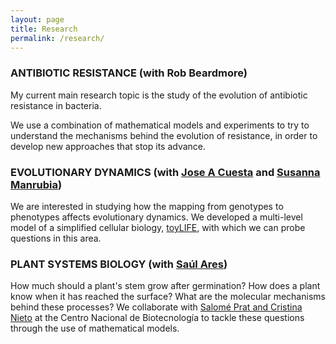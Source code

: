```yaml
---
layout: page
title: Research
permalink: /research/
---
```



### ANTIBIOTIC RESISTANCE (with Rob Beardmore)

My current main research topic is the study of the evolution of antibiotic resistance in bacteria. 

We use a combination of mathematical models and experiments to try to understand the mechanisms behind the evolution of resistance, in order to develop new approaches that stop its advance.

### EVOLUTIONARY DYNAMICS (with [Jose A Cuesta](http://gisc.uc3m.es/~cuesta/) and [Susanna Manrubia](https://auditore.cab.inta-csic.es/manrubia/))

We are interested in studying how the mapping from genotypes to phenotypes affects evolutionary dynamics. We developed a multi-level model of a simplified cellular biology, [toyLIFE](/toyLIFE), with which we can probe questions in this area. 

### PLANT SYSTEMS BIOLOGY (with [Saúl Ares](http://gisc.uc3m.es/~saul/))

How much should a plant's stem grow after germination? How does a plant know when it has reached the surface? What are the molecular mechanisms behind these processes? We collaborate with [Salomé Prat and Cristina Nieto](https://prat-lab.webnode.com/) at the Centro Nacional de Biotecnología to tackle these questions through the use of mathematical models.
